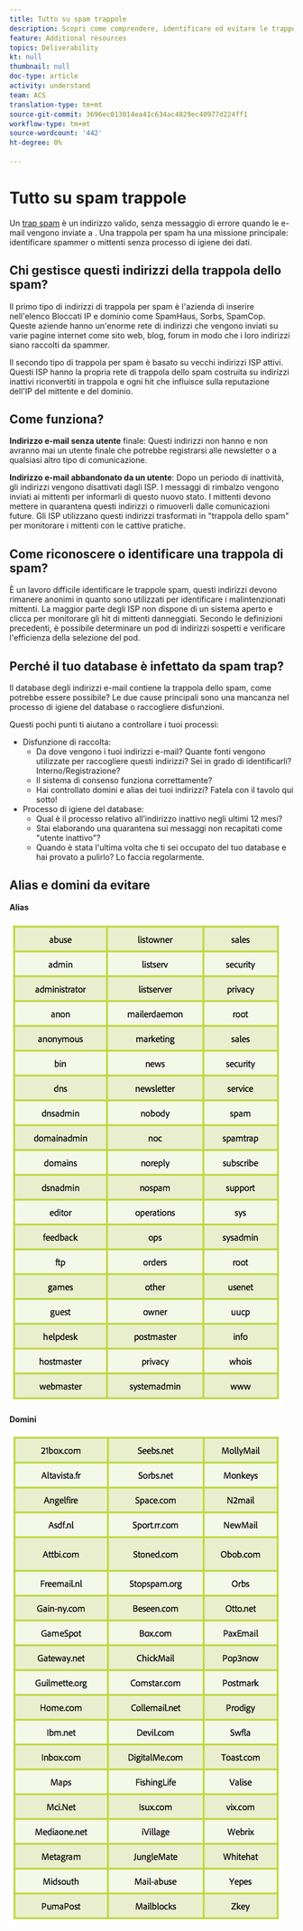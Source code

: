 ```yaml
---
title: Tutto su spam trappole
description: Scopri come comprendere, identificare ed evitare le trappole con spam durante la gestione del recapito messaggi.
feature: Additional resources
topics: Deliverability
kt: null
thumbnail: null
doc-type: article
activity: understand
team: ACS
translation-type: tm+mt
source-git-commit: 3696ec013014ea41c634ac4829ec40977d224ff1
workflow-type: tm+mt
source-wordcount: '442'
ht-degree: 0%

---
```



# Tutto su spam trappole

Un [trap spam](/help/metrics/spam-traps.md) è un indirizzo valido, senza messaggio di errore quando le e-mail vengono inviate a . Una trappola per spam ha una missione principale: identificare spammer o mittenti senza processo di igiene dei dati.

## Chi gestisce questi indirizzi della trappola dello spam?

Il primo tipo di indirizzi di trappola per spam è l&#39;azienda di inserire nell&#39;elenco Bloccati IP e dominio come SpamHaus, Sorbs, SpamCop. Queste aziende hanno un&#39;enorme rete di indirizzi che vengono inviati su varie pagine internet come sito web, blog, forum in modo che i loro indirizzi siano raccolti da spammer.

Il secondo tipo di trappola per spam è basato su vecchi indirizzi ISP attivi. Questi ISP hanno la propria rete di trappola dello spam costruita su indirizzi inattivi riconvertiti in trappola e ogni hit che influisce sulla reputazione dell&#39;IP del mittente e del dominio.

## Come funziona?

**Indirizzo e-mail senza utente** finale: Questi indirizzi non hanno e non avranno mai un utente finale che potrebbe registrarsi alle newsletter o a qualsiasi altro tipo di comunicazione.

**Indirizzo e-mail abbandonato da un utente**: Dopo un periodo di inattività, gli indirizzi vengono disattivati dagli ISP. I messaggi di rimbalzo vengono inviati ai mittenti per informarli di questo nuovo stato. I mittenti devono mettere in quarantena questi indirizzi o rimuoverli dalle comunicazioni future. Gli ISP utilizzano questi indirizzi trasformati in &quot;trappola dello spam&quot; per monitorare i mittenti con le cattive pratiche.

## Come riconoscere o identificare una trappola di spam?

È un lavoro difficile identificare le trappole spam, questi indirizzi devono rimanere anonimi in quanto sono utilizzati per identificare i malintenzionati mittenti. La maggior parte degli ISP non dispone di un sistema aperto e clicca per monitorare gli hit di mittenti danneggiati. Secondo le definizioni precedenti, è possibile determinare un pod di indirizzi sospetti e verificare l&#39;efficienza della selezione del pod.

## Perché il tuo database è infettato da spam trap?

Il database degli indirizzi e-mail contiene la trappola dello spam, come potrebbe essere possibile? Le due cause principali sono una mancanza nel processo di igiene del database o raccogliere disfunzioni.

Questi pochi punti ti aiutano a controllare i tuoi processi:

* Disfunzione di raccolta:
   * Da dove vengono i tuoi indirizzi e-mail? Quante fonti vengono utilizzate per raccogliere questi indirizzi? Sei in grado di identificarli? Interno/Registrazione?
   * Il sistema di consenso funziona correttamente?
   * Hai controllato domini e alias dei tuoi indirizzi? Fatela con il tavolo qui sotto!
* Processo di igiene del database:
   * Qual è il processo relativo all’indirizzo inattivo negli ultimi 12 mesi?
   * Stai elaborando una quarantena sui messaggi non recapitati come &quot;utente inattivo&quot;?
   * Quando è stata l&#39;ultima volta che ti sei occupato del tuo database e hai provato a pulirlo? Lo faccia regolarmente.

## Alias e domini da evitare

**Alias**

![](../../help/assets/aliases.png)

**Domini**

![](../../help/assets/domains.png)
